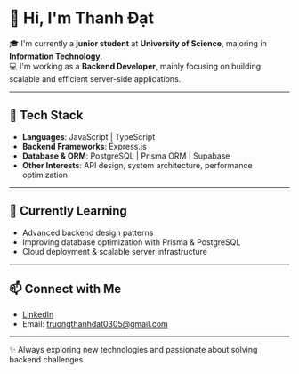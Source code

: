 # 👋 Hi, I'm Thanh Đạt  

🎓 I'm currently a **junior student** at **University of Science**, majoring in **Information Technology**.  
💻 I'm working as a **Backend Developer**, mainly focusing on building scalable and efficient server-side applications.  

---

## 🚀 Tech Stack  
- **Languages**: JavaScript | TypeScript  
- **Backend Frameworks**: Express.js  
- **Database & ORM**: PostgreSQL | Prisma ORM | Supabase  
- **Other Interests**: API design, system architecture, performance optimization  

---

## 🌱 Currently Learning  
- Advanced backend design patterns  
- Improving database optimization with Prisma & PostgreSQL  
- Cloud deployment & scalable server infrastructure  

---

## 📫 Connect with Me
- [LinkedIn]((https://www.linkedin.com/in/tr%C6%B0%C6%A1ng-%C4%91%E1%BA%A1t-33b0b32b3/))
- Email: truongthanhdat0305@gmail.com

---

✨ Always exploring new technologies and passionate about solving backend challenges.  
